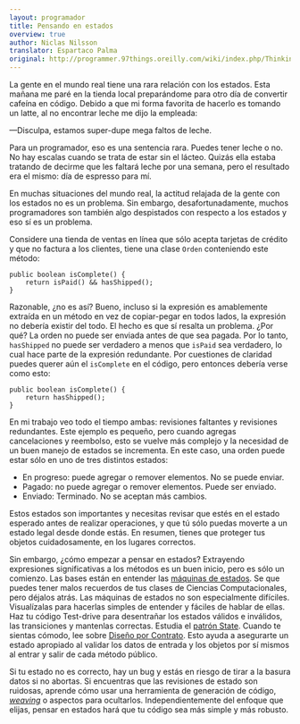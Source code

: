 ```yaml
---
layout: programador
title: Pensando en estados
overview: true
author: Niclas Nilsson
translator: Espartaco Palma
original: http://programmer.97things.oreilly.com/wiki/index.php/Thinking_in_States
---
```


La gente en el mundo real tiene una rara relación con los estados. Esta
mañana me paré en la tienda local preparándome para otro día de
convertir cafeína en código. Debido a que mi forma favorita de hacerlo
es tomando un latte, al no encontrar leche me dijo la empleada:

—Disculpa, estamos super-dupe mega faltos de leche.

Para un programador, eso es una sentencia rara. Puedes tener leche o no.
No hay escalas cuando se trata de estar sin el lácteo. Quizás ella
estaba tratando de decirme que les faltará leche por una semana, pero el
resultado era el mismo: día de espresso para mí.

En muchas situaciones del mundo real, la actitud relajada de la gente
con los estados no es un problema. Sin embargo, desafortunadamente,
muchos programadores son también algo despistados con respecto a los
estados y eso sí es un problema.

Considere una tienda de ventas en línea que sólo acepta tarjetas de
crédito y que no factura a los clientes, tiene una clase `Orden`
conteniendo este método:


    public boolean isComplete() {
        return isPaid() && hasShipped();
    }

Razonable, ¿no es así? Bueno, incluso si la expresión es amablemente
extraída en un método en vez de copiar-pegar en todos lados, la
expresión no debería existir del todo. El hecho es que sí resalta un
problema. ¿Por qué? La orden no puede ser enviada antes de que sea
pagada. Por lo tanto, `hasShipped` no puede ser verdadero a menos que
`isPaid` sea verdadero, lo cual hace parte de la expresión redundante.
Por cuestiones de claridad puedes querer aún el `isComplete` en el
código, pero entonces debería verse como esto:


    public boolean isComplete() {
        return hasShipped();
    }

En mi trabajo veo todo el tiempo ambas: revisiones faltantes y
revisiones redundantes. Este ejemplo es pequeño, pero cuando agregas
cancelaciones y reembolso, esto se vuelve más complejo y la necesidad de
un buen manejo de estados se incrementa. En este caso, una orden puede
estar sólo en uno de tres distintos estados:

* En progreso: puede agregar o remover elementos. No se puede enviar.
* Pagado: no puede agregar o remover elementos. Puede ser enviado.
* Enviado: Terminado. No se aceptan más cambios.

Estos estados son importantes y necesitas revisar que estés en el estado
esperado antes de realizar operaciones, y que tú sólo puedas moverte a
un estado legal desde donde estás. En resumen, tienes que proteger tus
objetos cuidadosamente, en los lugares correctos.

Sin embargo, ¿cómo empezar a pensar en estados? Extrayendo expresiones
significativas a los métodos es un buen inicio, pero es sólo un
comienzo. Las bases están en entender las [máquinas de estados][1]. Se
que puedes tener malos recuerdos de tus clases de Ciencias
Computacionales, pero déjalos atrás. Las máquinas de estados no son
especialmente difíciles. Visualízalas para hacerlas simples de entender
y fáciles de hablar de ellas. Haz tu código Test-drive para desentrañar
los estados válidos e inválidos, las transiciones y mantenlas correctas.
Estudia el [patrón State][2]. Cuando te sientas cómodo, lee sobre
[Diseño por Contrato][3]. Esto ayuda a asegurarte un estado apropiado al
validar los datos de entrada y los objetos por sí mismos al entrar y
salir de cada método público.

Si tu estado no es correcto, hay un bug y estás en riesgo de tirar a la
basura datos si no abortas. Si encuentras que las revisiones de estado
son ruidosas, aprende cómo usar una herramienta de generación de código,
[_weaving_][4] o aspectos para ocultarlos. Independientemente del
enfoque que elijas, pensar en estados hará que tu código sea más simple
y más robusto.

[1]: https://es.wikipedia.org/wiki/Aut%C3%B3mata_finito
[2]: https://en.wikipedia.org/wiki/State_pattern
[3]: https://en.wikipedia.org/wiki/Design_by_Contract
[4]: https://en.wikipedia.org/wiki/Program_transformation
